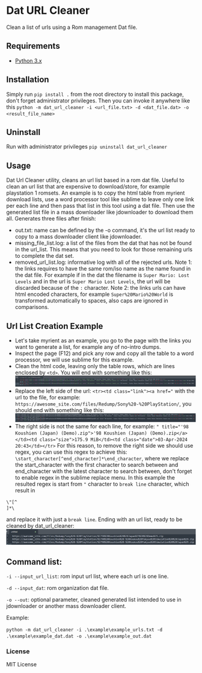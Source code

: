 # Dat URL Cleaner
Clean a list of urls using a Rom management Dat file.

## Requirements

* [Python 3.x](https://www.python.org/downloads/)

## Installation

Simply run `pip install .` from the root directory to install this package, don't forget administrator privileges. Then you can invoke it anywhere like this `python -m dat_url_cleaner -i <url_file.txt> -d <dat_file.dat> -o <result_file_name>`

## Uninstall

Run with administrator privileges `pip uninstall dat_url_cleaner`

## Usage

Dat Url Cleaner utility, cleans an url list based in a rom dat file. Useful to clean an url list that are expensive to download/store, for example playstation 1 romsets.
An example is to copy the html table from myrient download lists, use a word processor tool like sublime to leave only one link per each line and then pass that list in this tool using a dat file. Then use the generated list file in a mass downloader like jdownloader to download them all.
Generates three files after finish:
* out.txt: name can be defined by the -o command, it's the url list ready to copy to a mass downloader client like jdownloader.
* missing_file_list.log: a list of the files from the dat that has not be found in the url_list. This means that you need to look for those remaining urls to complete the dat set.
* removed_url_list.log: informative log with all of the rejected urls.
Note 1: the links requires to have the same rom/iso name as the name found in the dat file. For example if in the dat the filename is `Super Mario: Lost Levels` and in the url is `Super Mario Lost Levels`, the url will be discarded because of the `:` character. 
Note 2: the links urls can have html encoded characters, for example `Super%20Mario%20World` is transformed automatically to spaces, also caps are ignored in comparisons.

## Url List Creation Example

* Let's take myrient as an example, you go to the page with the links you want to generate a list, for example any of no-intro dumps.
* Inspect the page (F12) and pick any row and copy all the table to a word processor, we will use sublime for this example.
* Clean the html code, leaving only the table rows, which are lines enclosed by `<td>`. You will end with something like this:
  ![step_1](https://github.com/HeartoLazor/dat_url_cleaner/blob/main/readme_images/url_generation_1.png)
* Replace the left side of the url: `<tr><td class="link"><a href="` with the url to the file, for example: `https://awesome_site.com/files/Redump/Sony%20-%20PlayStation/`, you should end with something like this:
  ![step_2](https://github.com/HeartoLazor/dat_url_cleaner/blob/main/readme_images/url_generation_2.png)
* The right side is not the same for each line, for example:
  `" title="'98 Koushien (Japan) (Demo).zip">'98 Koushien (Japan) (Demo).zip</a></td><td class="size">175.9 MiB</td><td class="date">03-Apr-2024 20:43</td></tr>`
  For this reason, to remove the right side we should use regex, you can use this regex to achieve this: `\start_character[^end_character]*\end_character`, where we replace the start_character with the first character to search between and end_character with the latest character to search between, don't forget to enable regex in the sublime replace menu.
  In this example the resulted regex is start from `"` character to `break line` character, which result in
```
\"[^
]*\

```
and replace it with just a `break line`. Ending with an url list, ready to be cleaned by dat_url_cleaner:
  ![step_3](https://github.com/HeartoLazor/dat_url_cleaner/blob/main/readme_images/url_generation_3.png)

## Command list:

`-i --input_url_list`: rom input url list, where each url is one line.

`-d --input_dat`: rom organization dat file.

`-o --out`: optional parameter, cleaned generated list intended to use in jdownloader or another mass downloader client.

Example:

`python -m dat_url_cleaner -i .\example\example_urls.txt -d .\example\example_dat.dat -o .\example\example_out.dat`

### License

MIT License
